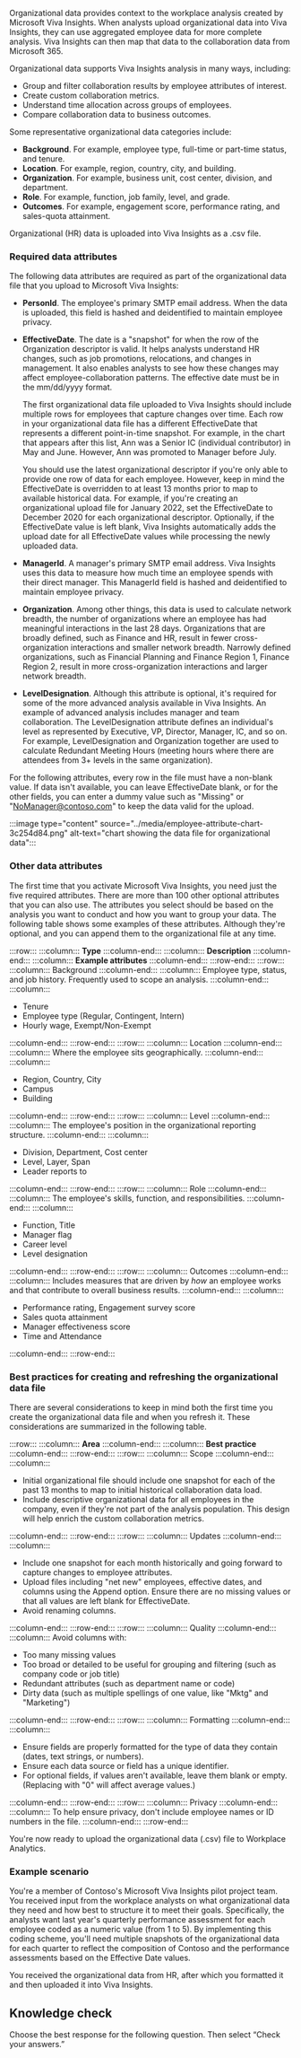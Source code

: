 Organizational data provides context to the workplace analysis created by Microsoft Viva Insights. When analysts upload organizational data into Viva Insights, they can use aggregated employee data for more complete analysis. Viva Insights can then map that data to the collaboration data from Microsoft 365.

Organizational data supports Viva Insights analysis in many ways, including:

 -  Group and filter collaboration results by employee attributes of interest.
 -  Create custom collaboration metrics.
 -  Understand time allocation across groups of employees.
 -  Compare collaboration data to business outcomes.

Some representative organizational data categories include:

 -  **Background**. For example, employee type, full-time or part-time status, and tenure.
 -  **Location**. For example, region, country, city, and building.
 -  **Organization**. For example, business unit, cost center, division, and department.
 -  **Role**. For example, function, job family, level, and grade.
 -  **Outcomes**. For example, engagement score, performance rating, and sales-quota attainment.

Organizational (HR) data is uploaded into Viva Insights as a .csv file.

### Required data attributes

The following data attributes are required as part of the organizational data file that you upload to Microsoft Viva Insights:

 -  **PersonId**. The employee's primary SMTP email address. When the data is uploaded, this field is hashed and deidentified to maintain employee privacy.
 -  **EffectiveDate**. The date is a "snapshot" for when the row of the Organization descriptor is valid. It helps analysts understand HR changes, such as job promotions, relocations, and changes in management. It also enables analysts to see how these changes may affect employee-collaboration patterns. The effective date must be in the mm/dd/yyyy format.
    
    The first organizational data file uploaded to Viva Insights should include multiple rows for employees that capture changes over time. Each row in your organizational data file has a different EffectiveDate that represents a different point-in-time snapshot. For example, in the chart that appears after this list, Ann was a Senior IC (individual contributor) in May and June. However, Ann was promoted to Manager before July.
    
    You should use the latest organizational descriptor if you're only able to provide one row of data for each employee. However, keep in mind the EffectiveDate is overridden to at least 13 months prior to map to available historical data. For example, if you're creating an organizational upload file for January 2022, set the EffectiveDate to December 2020 for each organizational descriptor. Optionally, if the EffectiveDate value is left blank, Viva Insights automatically adds the upload date for all EffectiveDate values while processing the newly uploaded data.
 -  **ManagerId**. A manager's primary SMTP email address. Viva Insights uses this data to measure how much time an employee spends with their direct manager. This ManagerId field is hashed and deidentified to maintain employee privacy.
 -  **Organization**. Among other things, this data is used to calculate network breadth, the number of organizations where an employee has had meaningful interactions in the last 28 days. Organizations that are broadly defined, such as Finance and HR, result in fewer cross-organization interactions and smaller network breadth. Narrowly defined organizations, such as Financial Planning and Finance Region 1, Finance Region 2, result in more cross-organization interactions and larger network breadth.
 -  **LevelDesignation**. Although this attribute is optional, it's required for some of the more advanced analysis available in Viva Insights. An example of advanced analysis includes manager and team collaboration. The LevelDesignation attribute defines an individual's level as represented by Executive, VP, Director, Manager, IC, and so on. For example, LevelDesignation and Organization together are used to calculate Redundant Meeting Hours (meeting hours where there are attendees from 3+ levels in the same organization).

For the following attributes, every row in the file must have a non-blank value. If data isn't available, you can leave EffectiveDate blank, or for the other fields, you can enter a dummy value such as "Missing" or "NoManager@contoso.com" to keep the data valid for the upload.

:::image type="content" source="../media/employee-attribute-chart-3c254d84.png" alt-text="chart showing the data file for organizational data":::


### Other data attributes

The first time that you activate Microsoft Viva Insights, you need just the five required attributes. There are more than 100 other optional attributes that you can also use. The attributes you select should be based on the analysis you want to conduct and how you want to group your data. The following table shows some examples of these attributes. Although they're optional, and you can append them to the organizational file at any time.

:::row:::
  :::column:::
    **Type**
  :::column-end:::
  :::column:::
    **Description**
  :::column-end:::
  :::column:::
    **Example attributes**
  :::column-end:::
:::row-end:::
:::row:::
  :::column:::
    Background
  :::column-end:::
  :::column:::
    Employee type, status, and job history. Frequently used to scope an analysis.
  :::column-end:::
  :::column:::
    

 -  Tenure
 -  Employee type (Regular, Contingent, Intern)
 -  Hourly wage, Exempt/Non-Exempt


  :::column-end:::
:::row-end:::
:::row:::
  :::column:::
    Location
  :::column-end:::
  :::column:::
    Where the employee sits geographically.
  :::column-end:::
  :::column:::
    

 -  Region, Country, City
 -  Campus
 -  Building


  :::column-end:::
:::row-end:::
:::row:::
  :::column:::
    Level
  :::column-end:::
  :::column:::
    The employee's position in the organizational reporting structure.
  :::column-end:::
  :::column:::
    

 -  Division, Department, Cost center
 -  Level, Layer, Span
 -  Leader reports to


  :::column-end:::
:::row-end:::
:::row:::
  :::column:::
    Role
  :::column-end:::
  :::column:::
    The employee's skills, function, and responsibilities.
  :::column-end:::
  :::column:::
    

 -  Function, Title
 -  Manager flag
 -  Career level
 -  Level designation


  :::column-end:::
:::row-end:::
:::row:::
  :::column:::
    Outcomes
  :::column-end:::
  :::column:::
    Includes measures that are driven by *how* an employee works and that contribute to overall business results.
  :::column-end:::
  :::column:::
    

 -  Performance rating, Engagement survey score
 -  Sales quota attainment
 -  Manager effectiveness score
 -  Time and Attendance


  :::column-end:::
:::row-end:::


### Best practices for creating and refreshing the organizational data file

There are several considerations to keep in mind both the first time you create the organizational data file and when you refresh it. These considerations are summarized in the following table.

:::row:::
  :::column:::
    **Area**
  :::column-end:::
  :::column:::
    **Best practice**
  :::column-end:::
:::row-end:::
:::row:::
  :::column:::
    Scope
  :::column-end:::
  :::column:::
    

 -  Initial organizational file should include one snapshot for each of the past 13 months to map to initial historical collaboration data load.
 -  Include descriptive organizational data for all employees in the company, even if they're not part of the analysis population. This design will help enrich the custom collaboration metrics.


  :::column-end:::
:::row-end:::
:::row:::
  :::column:::
    Updates
  :::column-end:::
  :::column:::
    

 -  Include one snapshot for each month historically and going forward to capture changes to employee attributes.
 -  Upload files including "net new" employees, effective dates, and columns using the Append option. Ensure there are no missing values or that all values are left blank for EffectiveDate.
 -  Avoid renaming columns.


  :::column-end:::
:::row-end:::
:::row:::
  :::column:::
    Quality
  :::column-end:::
  :::column:::
    Avoid columns with:

 -  Too many missing values
 -  Too broad or detailed to be useful for grouping and filtering (such as company code or job title)
 -  Redundant attributes (such as department name or code)
 -  Dirty data (such as multiple spellings of one value, like "Mktg" and "Marketing")


  :::column-end:::
:::row-end:::
:::row:::
  :::column:::
    Formatting
  :::column-end:::
  :::column:::
    

 -  Ensure fields are properly formatted for the type of data they contain (dates, text strings, or numbers).
 -  Ensure each data source or field has a unique identifier.
 -  For optional fields, if values aren't available, leave them blank or empty. (Replacing with "0" will affect average values.)


  :::column-end:::
:::row-end:::
:::row:::
  :::column:::
    Privacy
  :::column-end:::
  :::column:::
    To help ensure privacy, don't include employee names or ID numbers in the file.
  :::column-end:::
:::row-end:::


You're now ready to upload the organizational data (.csv) file to Workplace Analytics.

### Example scenario

You're a member of Contoso's Microsoft Viva Insights pilot project team. You received input from the workplace analysts on what organizational data they need and how best to structure it to meet their goals. Specifically, the analysts want last year's quarterly performance assessment for each employee coded as a numeric value (from 1 to 5). By implementing this coding scheme, you'll need multiple snapshots of the organizational data for each quarter to reflect the composition of Contoso and the performance assessments based on the Effective Date values.

You received the organizational data from HR, after which you formatted it and then uploaded it into Viva Insights.

## Knowledge check

Choose the best response for the following question. Then select “Check your answers.”